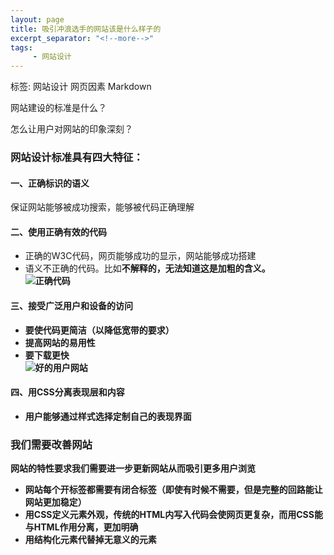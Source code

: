 ```yaml
---
layout: page
title: 吸引冲浪选手的网站该是什么样子的
excerpt_separator: "<!--more-->"
tags:
     - 网站设计
---
```

标签: 网站设计 网页因素 Markdown

网站建设的标准是什么？

怎么让用户对网站的印象深刻？

<!--more-->


### 网站设计标准具有四大特征：

#### 一、正确标识的语义
保证网站能够被成功搜索，能够被代码正确理解  

#### 二、使用正确有效的代码
- 正确的W3C代码，网页能够成功的显示，网站能够成功搭建 
- 语义不正确的代码。比如<b>不解释的，无法知道这是加粗的含义。  
![正确代码](/assets/images/real.png)  

#### 三、接受广泛用户和设备的访问
- 要使代码更简洁（以降低宽带的要求）
- 提高网站的易用性
- 要下载更快    	
![好的用户网站](/assets/images/UI.png)  

#### 四、用CSS分离表现层和内容
- 用户能够通过样式选择定制自己的表现界面

### 我们需要改善网站
**网站的特性要求我们需要进一步更新网站从而吸引更多用户浏览**
- 网站每个开标签都需要有闭合标签（即使有时候不需要，但是完整的回路能让网站更加稳定）
- 用CSS定义元素外观，传统的HTML内写入代码会使网页更复杂，而用CSS能与HTML作用分离，更加明确
- 用结构化元素代替掉无意义的元素



